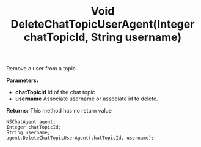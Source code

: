 ﻿---
uid: crmscript_ref_NSChatAgent_DeleteChatTopicUserAgent
title: Void DeleteChatTopicUserAgent(Integer chatTopicId, String username)
intellisense: NSChatAgent.DeleteChatTopicUserAgent
keywords: NSChatAgent, DeleteChatTopicUserAgent
so.topic: reference
---

Remove a user from a topic

**Parameters:**
 - **chatTopicId** Id of the chat topic
 - **username** Associate username or associate id to delete.

**Returns:** This method has no return value

```crmscript
NSChatAgent agent;
Integer chatTopicId;
String username;
agent.DeleteChatTopicUserAgent(chatTopicId, username);
```

